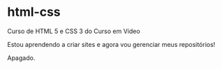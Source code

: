 # html-css
 Curso de HTML 5 e CSS 3 do Curso em Vídeo

 Estou aprendendo a criar sites e agora vou gerenciar meus repositórios!

 Apagado.
